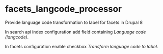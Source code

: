 # facets_langcode_processor

Provide language code transformation to label for facets in Drupal 8 

In search api index configuration add field containing _Language code (langcode)_.

In facets configuration enable checkbox _Transform language code to label_.
